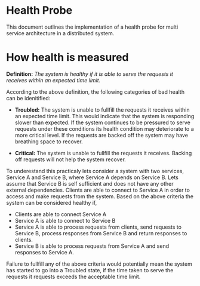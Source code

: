# Health Probe

This document outlines the implementation of a health probe for multi service architecture in a distributed system.

# How health is measured



**Definition:** _The system is healthy if it is able to serve the requests it receives within an expected time limit._

According to the above definition, the following categories of bad health can be idenitified:

- **Troubled:** The system is unable to fullfill the requests it receives within an expected time limit. This would indicate that the system is responding slower than expected. If the system continues to be pressured to serve requests under these conditions its health condition may deteriorate to a more critical level. If the requests are backed off the system may have breathing space to recover.

- **Critical:** The system is unable to fullfill the requests it receives. Backing off requests will not help the system recover.

To underestand this practicaly lets consider a system with two services, Service A and Service B, where Service A depends on Service B. Lets assume that Service B is self sufficient and does not have any other external dependencies.
Clients are able to connect to Service A in order to access and make requests from the system. Based on the above criteria the system can be considered healthy if,

- Clients are able to connect Service A
- Service A is able to connect to Service B
- Service A is able to process requests from clients, send requests to Service B, process responses from Service B and return responses to clients.
- Service B is able to process requests from Service A and send responses to Service A.


Failure to fullfill any of the above criteria would potentially mean the system has started to go into a Troubled state, if the time taken to serve the requests it requests exceeds the acceptable time limit.



